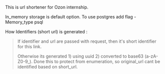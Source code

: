 This is url shortener for Ozon internship.

In_memory storage is default option. To use postgres add flag -Memory_type psql

How Identifiers (short url) is generated : 
  >If identifier and url are passed with request, then it's short identifier for this link.
  > 
  >Otherwise its generated 1) using uuid 2) converted to base63 (a-zA-Z0-9_). Done this to protect from enumeration, so original_url cant be identified based on short_url. 
